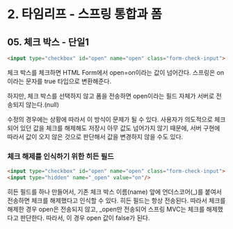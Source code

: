# 2. 타임리프 - 스프링 통합과 폼
## 05. 체크 박스 - 단일1
```html
<input type="checkbox" id="open" name="open" class="form-check-input">
```
체크 박스를 체크하면 HTML Form에서 open=on이라는 값이 넘어간다.
스프링은 on이라는 문자를 true 타입으로 변환해준다.

하지만, 체크 박스를 선택하지 않고 폼을 전송하면 open이라는 필드 자체가 서버로 전송되지 않는다.(null)

수정의 경우에는 상황에 따라서 이 방식이 문제가 될 수 있다.
사용자가 의도적으로 체크되어 있던 값을 체크를 해제해도 저장시 아무 값도 넘어가지 않기 때문에,
서버 구현에 따라서 값이 오지 않은 것으로 판단해서 값을 변경하지 않을 수도 있다.

### 체크 해제를 인식하기 위한 히든 필드
```html
<input type="checkbox" id="open" name="open" class="form-check-input">
<input type="hidden" name="_open" value="on"/>
```
히든 필드를 하나 만들어서, 기존 체크 박스 이름(name) 앞에 언더스코어(_)를 붙여서 전송하면 체크를 해제했다고 인식할 수 있다.
히든 필드는 항상 전송된다. 따라서 체크를 해제한 경우 open은 전송되지 않고, _open만 전송되어 스프링 MVC는 체크를 해제했다고 판단한다.
따라서, 이 경우 open 값이 false가 된다.
